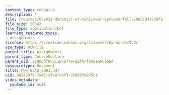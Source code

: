 ```yaml
---
content_type: resource
description: ''
file: /courses/6-243j-dynamics-of-nonlinear-systems-fall-2003/043739f67a45cfe40bf395958f8875b1_hw4_6243_2003.pdf
file_size: 58642
file_type: application/pdf
learning_resource_types:
- Assignments
license: https://creativecommons.org/licenses/by-nc-sa/4.0/
ocw_type: OCWFile
parent_title: Assignments
parent_type: CourseSection
parent_uid: 9108ddf9-8118-b770-d2fb-fb081e651bbd
resourcetype: Document
title: hw4_6243_2003.pdf
uid: 043739f6-7a45-cfe4-0bf3-95958f8875b1
video_metadata:
  youtube_id: null
---
```

